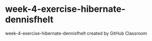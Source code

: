 # week-4-exercise-hibernate-dennisfhelt
week-4-exercise-hibernate-dennisfhelt created by GitHub Classroom
